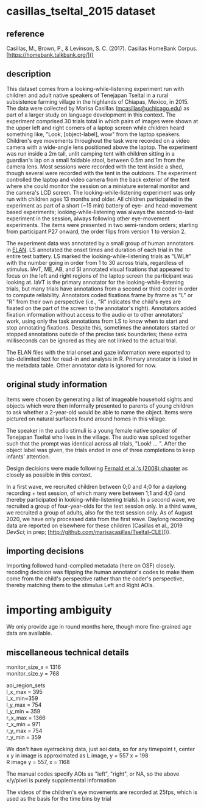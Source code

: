 # casillas_tseltal_2015 dataset

## reference
Casillas, M., Brown, P., & Levinson, S. C. (2017). Casillas HomeBank Corpus. [https://homebank.talkbank.org/]()

## description
This dataset comes from a looking-while-listening experiment run with children and adult native speakers of Tenejapan Tseltal in a rural subsistence farming village in the highlands of Chiapas, Mexico, in 2015. The data were collected by Marisa Casillas (mcasillas@uchicago.edu) as part of a larger study on language development in this context. The experiment comprised 30 trials total in which pairs of images were shown at the upper left and right corners of a laptop screen while children heard something like, "Look, [object-label], wow" from the laptop speakers. Children's eye movements throughout the task were recorded on a video camera with a wide-angle lens positioned above the laptop. The experiment was run inside a 2m tall, unlit camping tent with children sitting in a guardian's lap on a small foldable stool, between 0.5m and 1m from the camera lens. Most sessions were recorded with the tent inside a shed, though several were recorded with the tent in the outdoors. The experiment controlled the laptop and video camera from the back exterior of the tent where she could monitor the session on a miniature external monitor and the camera's LCD screen. The looking-while-listening experiment was only run with children ages 13 months and older. All children participated in the experiment as part of a short (~15 min) battery of eye- and head-movement based experiments; looking-while-listening was always the second-to-last experiment in the session, always following other eye-movement experiments. The items were presented in two semi-random orders; starting from participant P27 onward, the order flips from version 1 to version 2.

The experiment data was annotated by a small group of human annotators in [ELAN](https://archive.mpi.nl/tla/elan). LS annotated the onset times and duration of each trial in the entire test battery. LS marked the looking-while-listening trials as "LWL#" with the number going in order from 1 to 30 across trials, regardless of stimulus. IAvT, ME, AB, and SI annotated visual fixations that appeared to focus on the left and right regions of the laptop screen the participant was looking at. IaVT is the primary annotator for the looking-while-listening trials, but many trials have annotations from a second or third coder in order to compute reliability. Annotators coded fixations frame by frame as "L" or "R" from their own perspective (i.e., "R" indicates the child's eyes are fixated on the part of the screen to the annotator's right). Annotators added fixation information without access to the audio or to other annotators' work, using only the task annotations from LS to know when to start and stop annotating fixations. Despite this, sometimes the annotators started or stopped annotations outside of the precise task boundaries; these extra milliseconds can be ignored as they are not linked to the actual trial.

The ELAN files with the trial onset and gaze information were exported to tab-delimited text for read-in and analysis in R. Primary annotator is listed in the metadata table. Other annotator data is ignored for now.

## original study information
Items were chosen by generating a list of imageable household sights and objects which were then informally presented to parents of young children to ask whether a 2-year-old would be able to name the object. Items were pictured on natural surfaces found around homes in this village.

The speaker in the audio stimuli is a young female native speaker of Tenejapan Tseltal who lives in the village. The audio was spliced together such that the prompt was identical across all trials, "Look! ... ". After the object label was given, the trials ended in one of three completions to keep infants' attention.

Design decisions were made following [Fernald et al.'s (2008) chapter](https://psycnet.apa.org/record/2007-18520-004) as closely as possible in this context.

In a first wave, we recruited children between 0;0 and 4;0 for a daylong recording + test session, of which many were between 1;1 and 4;0 (and thereby participated in looking-while-listening trials). In a second wave, we recruited a group of four-year-olds for the test session only. In a third wave, we recruited a group of adults, also for the test session only. As of August 2020, we have only processed data from the first wave. Daylong recording data are reported on elsewhere for these children (Casillas et al., 2019 _DevSci_; in prep; [http://github.com/marisacasillas/Tseltal-CLE]()).

## importing decisions
Importing followed hand-compiled metadata (here on OSF) closely. recoding decision was flipping the human annotator's codes to make them come from the child's perspective rather than the coder's perspective, thereby matching them to the stimulus Left and Right AOIs.

# importing ambiguity
We only provide age in round months here, though more fine-grained age data are available.

## miscellaneous technical details
monitor_size_x = 1316  
monitor_size_y = 768  

aoi_region_sets  
l_x_max = 395  
l_x_min=359  
l_y_max = 754  
l_y_min = 359  
r_x_max = 1366  
r_x_min = 971  
r_y_max = 754  
r_y_min = 359  

We don't have eyetracking data, just aoi data, so for any timepoint t, center x y in image is approximated as
L image, y = 557 x = 198  
R image y = 557, x = 1168

The manual codes specify AOIs as "left", "right", or NA, so the above x/y/pixel is purely supplemental information

The videos of the children's eye movements are recorded at 25fps, which is used as the basis for the time bins by trial

